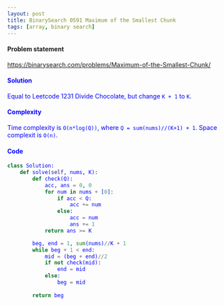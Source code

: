 ```yaml
---
layout: post
title: BinarySearch 0591 Maximum of the Smallest Chunk
tags: [array, binary search]
---
```


#### Problem statement

<a href="https://binarysearch.com/problems/Maximum-of-the-Smallest-Chunk/"> <font color = blue>https://binarysearch.com/problems/Maximum-of-the-Smallest-Chunk/

#### Solution
Equal to Leetcode 1231 Divide Chocolate, but change `K + 1` to `K`.

#### Complexity
Time complexity is `O(n*log(Q))`, where `Q = sum(nums)//(K+1) + 1`. Space complexit is `O(n)`.

#### Code
```python
class Solution:
    def solve(self, nums, K):
        def check(Q):
            acc, ans = 0, 0
            for num in nums + [0]:
                if acc < Q:
                    acc += num
                else:
                    acc = num
                    ans += 1
            return ans >= K

        beg, end = 1, sum(nums)//K + 1
        while beg + 1 < end:
            mid = (beg + end)//2
            if not check(mid):
                end = mid
            else:
                beg = mid
        
        return beg
```
